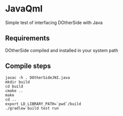 # JavaQml
Simple test of interfacing DOtherSide with Java

## Requirements
DOtherSide compiled and installed in your system path

## Compile steps
```
javac -h . DOtherSideJNI.java
mkdir build
cd build
cmake ..
make
cd ..
export LD_LIBRARY_PATH=`pwd`/build
./gradlew build test run
```

